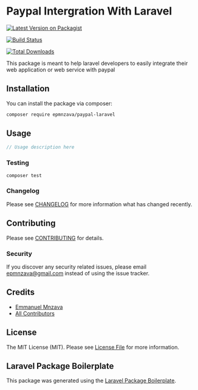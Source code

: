 # Paypal Intergration With Laravel

[![Latest Version on Packagist](https://img.shields.io/packagist/v/epmnzava/paypal-laravel.svg?style=flat-square)](https://packagist.org/packages/epmnzava/paypal-laravel)

[![Build Status](https://img.shields.io/travis/epmnzava/paypal-laravel/master.svg?style=flat-square)](https://travis-ci.org/epmnzava/paypal-laravel)

[![Total Downloads](https://img.shields.io/packagist/dt/epmnzava/paypal-laravel.svg?style=flat-square)](https://packagist.org/packages/epmnzava/paypal-laravel)

This package is meant to help laravel developers to easily integrate their web application or web service with paypal

## Installation

You can install the package via composer:

```bash
composer require epmnzava/paypal-laravel
```

## Usage

``` php
// Usage description here
```

### Testing

``` bash
composer test
```

### Changelog

Please see [CHANGELOG](CHANGELOG.md) for more information what has changed recently.

## Contributing

Please see [CONTRIBUTING](CONTRIBUTING.md) for details.

### Security

If you discover any security related issues, please email epmnzava@gmail.com instead of using the issue tracker.

## Credits

- [Emmanuel Mnzava](https://github.com/epmnzava)
- [All Contributors](../../contributors)

## License

The MIT License (MIT). Please see [License File](LICENSE.md) for more information.

## Laravel Package Boilerplate

This package was generated using the [Laravel Package Boilerplate](https://laravelpackageboilerplate.com).